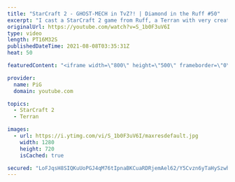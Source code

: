 ```yaml
---
title: "StarCraft 2 - GHOST-MECH in TvZ?! | Diamond in the Ruff #50"
excerpt: "I cast a StarCraft 2 game from Ruff, a Terran with very creative gameplay. How will he ruff up his Zerg opponent? 🐷 Support PiG: https://www.pigstarcraft.com/support/  Check out all episodes of 💎 Diamond in the Ruff: https://www.youtube.com/playlist?list=PLFUDU8AOevUfdEq20wYq8Sm9z3sc1yn0l Follow Ruff:"
originalUrl: https://youtube.com/watch?v=S_1b0F3uV6I
type: video
length: PT16M32S
publishedDateTime: 2021-08-08T03:35:31Z
heat: 50

featuredContent: "<iframe width=\"800\" height=\"500\" frameborder=\"0\" src=\"https://www.youtube.com/embed/S_1b0F3uV6I\" allow=\"accelerometer; autoplay; encrypted-media; gyroscope; picture-in-picture\" allowfullscreen></iframe>"

provider:
  name: PiG
  domain: youtube.com

topics:
  - StarCraft 2
  - Terran

images:
  - url: https://i.ytimg.com/vi/S_1b0F3uV6I/maxresdefault.jpg
    width: 1280
    height: 720
    isCached: true

secured: "LoFJqsH8SIQKuUoPGJ4qM76tIpnaBKCuaRDRjemAel62/Y5Cvzn6yTaHySzwhGgaKPNqFUdb0i3wQBXeqZzqwgwrhYNh9jIdYpJwC8rXpzsr+GmMEfyCP4NmUAEOcWE18x8ezLA++livSf+48OQtDo81xaQl/6qws6fS4GaSD20+A8yUpJ0dFNBOS5Tg29TpByT25C9B7zN6YqiCReRwHCIIrR1SNEF52c/TdRCO0w2hyeSx96jF1qZkZ2Q4SnJdXrJu0fjkALQzl+FUK0PD726WtCPGJ+U+yRBQOnaJRC/3VU4TAlzDWzveuG+SLzsHZYDKVf3Rd8xZB6WqCxDR4LfmPO/yb8H7TEF8CugswpmXbFRi9k9lOkb12qcCGUityrK0odXioPQDP0N1H2/whDLMAaToP7csZaSa+jXWk2c=;5p41VY2PrjH7IC80bbWqZA=="
---
```


